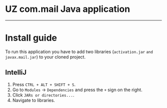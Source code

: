 # UZ com.mail Java application

---

# Install guide

To run this application you have to add two libraries (`activation.jar` `and javax.mail.jar`) to your cloned project.

## IntelliJ

1. Press `CTRL + ALT + SHIFT + S`.
2. Go to `Modules` -> `Dependencies` and press the `+` sign on the right.
3. Click `JARs or directories...`.
4. Navigate to libraries.
